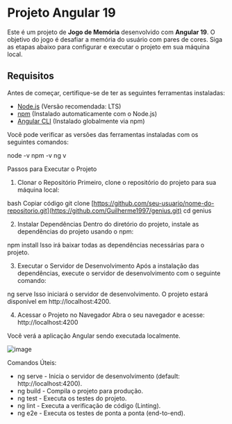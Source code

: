 # Projeto Angular 19

Este é um projeto de **Jogo de Memória** desenvolvido com **Angular 19**. O objetivo do jogo é desafiar a memória do usuário com pares de cores. 
Siga as etapas abaixo para configurar e executar o projeto em sua máquina local.

## Requisitos

Antes de começar, certifique-se de ter as seguintes ferramentas instaladas:

- [Node.js](https://nodejs.org/en/) (Versão recomendada: LTS)
- [npm](https://www.npmjs.com/) (Instalado automaticamente com o Node.js)
- [Angular CLI](https://angular.io/cli) (Instalado globalmente via npm)

Você pode verificar as versões das ferramentas instaladas com os seguintes comandos:

node -v
npm -v
ng v

Passos para Executar o Projeto
1. Clonar o Repositório
Primeiro, clone o repositório do projeto para sua máquina local:

bash
Copiar código
git clone [https://github.com/seu-usuario/nome-do-repositorio.git](https://github.com/Guilherme1997/genius.git)
cd genius

2. Instalar Dependências
Dentro do diretório do projeto, instale as dependências do projeto usando o npm:

npm install
Isso irá baixar todas as dependências necessárias para o projeto.

3. Executar o Servidor de Desenvolvimento
Após a instalação das dependências, execute o servidor de desenvolvimento com o seguinte comando:

ng serve
Isso iniciará o servidor de desenvolvimento. O projeto estará disponível em http://localhost:4200.

4. Acessar o Projeto no Navegador
Abra o seu navegador e acesse: http://localhost:4200

Você verá a aplicação Angular sendo executada localmente.

![image](https://github.com/user-attachments/assets/9d122487-2f58-4208-a024-7d1a7514677e)

Comandos Úteis:

- ng serve - Inicia o servidor de desenvolvimento (default: http://localhost:4200).
- ng build - Compila o projeto para produção.
- ng test - Executa os testes do projeto.
- ng lint - Executa a verificação de código (Linting).
- ng e2e - Executa os testes de ponta a ponta (end-to-end).

